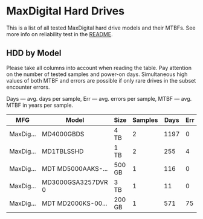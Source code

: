 MaxDigital Hard Drives
======================

This is a list of all tested MaxDigital hard drive models and their MTBFs. See more
info on reliability test in the [README](https://github.com/linuxhw/SMART).

HDD by Model
------------

Please take all columns into account when reading the table. Pay attention on the
number of tested samples and power-on days. Simultaneous high values of both MTBF
and errors are possible if only rare drives in the subset encounter errors.

Days — avg. days per sample,
Err  — avg. errors per sample,
MTBF — avg. MTBF in years per sample.

| MFG       | Model              | Size   | Samples | Days  | Err   | MTBF   |
|-----------|--------------------|--------|---------|-------|-------|--------|
| MaxDig... | MD4000GBDS         | 4 TB   | 2       | 1197  | 0     | 3.28   |
| MaxDig... | MD1TBLSSHD         | 1 TB   | 2       | 255   | 4     | 0.35   |
| MaxDig... | MDT MD5000AAKS-... | 500 GB | 1       | 116   | 0     | 0.32   |
| MaxDig... | MD3000GSA3257DVR 0 | 3 TB   | 1       | 11    | 0     | 0.03   |
| MaxDig... | MDT MD2000KS-00... | 200 GB | 1       | 571   | 75    | 0.02   |
